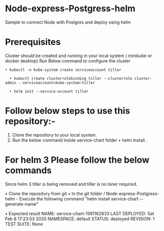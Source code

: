 # Node-express-Postgress-helm
Sample to connect Node with Postgres and deploy using helm


# Prerequisites 
Cluster should be created and running in your local system ( minikube or docker desktop)
Run Below command to configure the cluster

  	• kubectl -n kube-system create serviceaccount tiller

	  • kubectl create clusterrolebinding tiller --clusterrole cluster-admin --serviceaccount=kube-system:tiller
	
	  • helm init --service-account tiller



# Follow below steps to use this repository:-

1) Clone the repository to your local system.
2) Run the below command inside service-chart folder
       • helm install .


# For helm 3 Please follow the below commands

Since helm 3 tiller is being removed and tiller is no loner required.

• Clone the repository from git
• In the git folder / Node-express-Postgress-helm - Execute the following command
	"helm install service-chart --generate-name"
	
• Expected result
	NAME: service-chart-1581162833
	LAST DEPLOYED: Sat Feb 8 17:23:53 2020
	NAMESPACE: default
	STATUS: deployed
	REVISION: 1
	TEST SUITE: None
